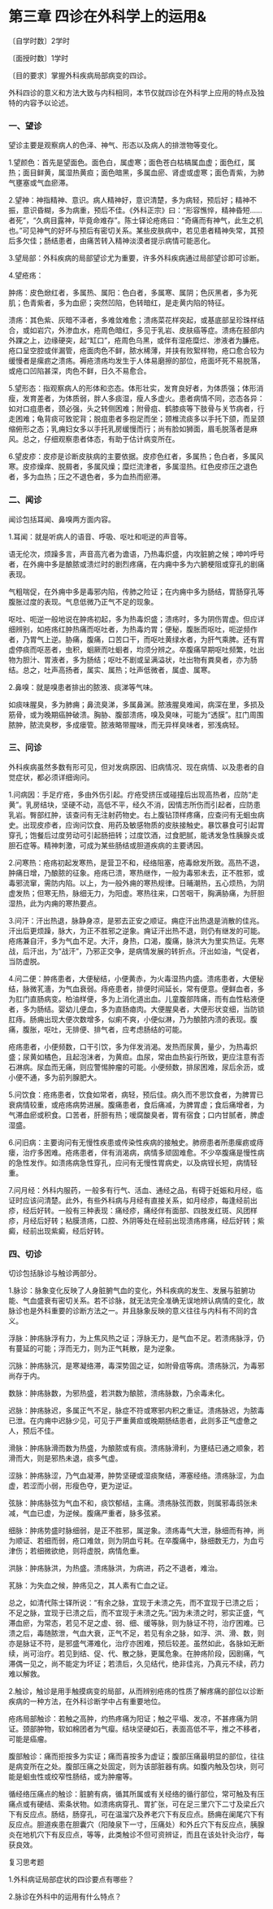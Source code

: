 # 第三章 四诊在外科学上的运用&

〔自学时数〕2学时

〔面授时数〕1学时

〔目的要求〕掌握外科疾病局部病变的四诊。

外科四诊的意义和方法大致与内科相同，本节仅就四诊在外科学上应用的特点及独特的内容予以论述。

### 一、望诊

望诊主要是观察病人的色泽、神气、形态以及病人的排泄物等变化。

1.望颜色：首先是望面色。面色白，属虚寒；面色苍白枯槁属血虚；面色红，属热；面目鲜黄，属湿热黄疸；面色暗黑，多属血瘀、肾虚或虚寒；面色青紫，为肺气壅塞或气血瘀滞。

2.望神：神指精神、意识。病人精神好，意识清楚，多为病轻，预后好；精神不振，意识昏糊，多为病重，预后不佳。《外科正宗》曰：“形容憔悴，精神昏短……者死”，“久病目露神，毕竟命难存”。陈士铎论疮疡曰：“奇痛而有神气，此生之机也。”可见神气的好坏与预后有密切关系。某些皮肤病中，若见患者精神失常，其预后多欠佳；肠结患者，由痛苦转入精神淡漠者提示病情可能恶化。

3.望局部：外科疾病的局部望诊尤为重要，许多外科疾病通过局部望诊即可诊断。

4.望疮疡：

肿疡：皮色焮红者，多属热、属阳：色白者，多属寒、属阴；色灰黑者，多为死肌；色青紫者，多为血瘀；突然凹陷，色转暗红，是走黄内陷的特征。

溃疡：其色紫、灰暗不泽者，多难敛难愈；溃疡菜花样突起，或基底部呈珍珠样结合，或如岩穴，外渗血水，疮周色暗红，多见于乳岩、皮肤癌等症。溃疡在胫部内外踝之上，边缘硬突，起“缸口”，疮周色乌黑，或伴有湿疮糜烂、渗液者为臁疮。疮口呈空腔或伴漏管，疮面肉色不鲜，脓水稀薄，并挟有败絮样物，疮口愈合较为缓慢者是瘰疬之溃疡。褥疮溃疡均发生于人体易磨擦的部位，疮面坏死不易脱落，或疮口凹陷甚深，肉色不鲜，日久不易愈合。

5.望形态：指观察病人的形体和恣态。体形壮实，发育良好者，为体质强；体形消瘦，发育差者，为体质弱，胖人多痰湿，瘦人多虚火。患者病情不同，恣态各异：如对口疽患者，颈必强，头之转侧困难；附骨疽、鹤膝痰等下肢骨与关节病者，行走困难；龟背痰可致驼背；脱疽患者多抱足而坐；颈椎流痰多以手托下颌，而呈颈缩俯形之态；乳痈妇女多以手托乳房缓慢而行；尚有脸如狮面，眉毛脱落者是麻风。总之，仔细观察患者体态，有助于估计病变所在。

6.望皮疹：皮疹是诊断皮肤病的主要依据。皮疹色红者，多属热；色白者，多属风寒。皮疹燥痒、脱屑者，多属风燥；糜烂流津者，多属湿热。红色皮疹压之退色者，多为血热；压之不退色者，多为血热而瘀滞。

### 二、闻诊

闻诊包括耳闻、鼻嗅两方面内容。

1.耳闻：就是听病人的语音、呼吸、呕吐和呃逆的声音等。

语无伦次，烦躁多言，声音高亢者为谵语，乃热毒炽盛，内攻脏腑之候；呻吟呼号者，在外痈中多是酿脓或溃烂时的剧烈疼痛，在内痈中多为六腑梗阻或穿孔的剧痛表现。

气粗喘促，在外痈中多是毒邪内陷，传肺之险证；在内痈中多为肠结，胃肠穿孔等腹胀过度的表现。气息低微乃正气不足的现象。

呕吐、呃逆一般地说在肿疡初起，多为热毒炽盛；溃疡时，多为阴伤胃虚。但应详细辨别，如疮疡红肿热痛而呕吐者，为热毒灼胃；便秘，腹胀而呕吐，呃逆频作者，乃胃气上逆。胁痛，腹痛，口苦口干，而呕吐黄绿水者，为肝气乘脾。还有胃虚停痰而呕恶者，虫积，蛔厥而吐蛔者，均须分辨之。卒腹痛早期呕吐频繁，吐出物为胆汁、胃液者，多为肠结；呕吐不剧或呈满溢状，吐出物有粪臭者，亦为肠结。总之，吐声高扬者，属实、属热；吐声低微者，属虚、属寒。

2.鼻嗅：就是嗅患者排出的脓液、痰涕等气味。

如痰味腥臭，多为肺痈；鼻流臭涕，多属鼻渊。脓液腥臭难闻，病深在里，多损及筋骨，或为晚期癌肿破溃。胸胁、腹部溃疡，嗅及臭味，可能为“透膜”。肛门周围脓肿，脓流臭秽，多成瘘管。脓液略带腥味，而无异样臭味者，邪浅病轻。

### 三、问诊

外科疾病虽然多数有形可见，但对发病原因、旧病情况、现在病情、以及患者的自觉症状，都必须详细询问。

1.问病因：手足疔疮，多由外伤引起。疔疮受挤压或碰撞后出现高热者，应防“走黄”。乳房结块，坚硬不动，高低不平，经久不消，因情志所伤而引起者，应防患乳岩。臀部红肿，该查问有无注射药物史。右上腹钻顶样疼痛，应查问有无蛔虫病史。出现皮疹者，应询问饮食、用药及敏感物质的皮肤接触史。暴饮暴食可引起胃穿孔；饱餐后过度劳动可引起肠扭转；过度饮酒，过食肥腻，能诱发急性胰腺炎或胆石症等。精神刺激，可成为某些肠结或胆道疾病的主要诱因。

2.问寒热：疮疡初起发寒热，是营卫不和，经络阻塞，疮毒焮发所致。高热不退，肿痛日增，乃酿脓的征象。疮疡已溃，寒热继作，一般为毒邪未去，正不胜邪，或毒邪流窜，需防内陷。以上，为一般外痈的寒热规律。日晡潮热，五心烦热，为阴虚发热；但寒无热，脉细无力，为阳虚。寒热往来，口苦咽干，胸满胁痛，为肝胆湿热，此为内痈的寒热要点。

3.问汗：汗出热退，脉静身凉，是邪去正安之顺证。痈症汗出热退是消散的佳兆。汗出后更烦躁，脉大，为正不胜邪之逆象。痈证汗出热不退，则仍有继发的可能。疮疡兼自汗，多为气血不足。大汗，身热，口渴，腹痛，脉洪大为里实热证。先寒战，后汗出，为“战汗”，乃邪正交争，是病情发展的转折点。汗出如油，气促者，当防虚脱。

4.问二便：肿疡患者，大便秘结，小便黄赤，为火毒湿热内盛。溃疡患者，大便秘结，脉微芤濇，为气血衰弱。痔疮患者，排便时间延长，常有便意。便鲜血者，多为肛门直肠病变。柏油样便，多为上消化道出血。儿童腹部阵痛，而有血性粘液便者，多为肠结。婴幼儿便血，多为直肠瘜肉。大便腥臭者，大便形状变细，当防锁肛痔。肠痈出现大便次数增多，似痢不爽，小便似淋，乃为酿脓内溃的表现。腹痛，腹胀，呕吐，无排便、排气者，应考虑肠结的可能。

疮疡患者，小便频数，口干引饮，多为伴发消渴。发热而尿黄，量少，为热毒炽盛；尿黄如橘色，且起泡沫者，为黄疸。血尿，常由血热妄行所致，更应注意有否石淋病。尿血而无痛，则应警惕肿瘤的可能。小便频数，排尿困难，尿后余沥，或小便不通，多为前列腺肥大。

5.问饮食：疮疡患者，饮食如常者，病轻，预后佳。病久而不思饮食者，为脾胃已衰病情较重，或疮疡病势进展。腹痛患者，食后痛减，为脾胃虚；食后痛增者，为气滞血瘀或积食。口苦者，肝胆有热；嗳腐酸臭者，胃有宿食；口内甘腻者，脾虚湿盛。

6.问旧病：主要询问有无慢性疾患或传染性疾病的接触史。肺痨患者所患瘰疬或痔瘘，治疗多困难。疮疡患者，伴有消渴病，病情多顽固难愈。不少卒腹痛是慢性病的急性发作。如溃疡病急性穿孔，应问有无慢性胃病史，以及病锃长短，病情轻重。

7.问月经：外科内服药，一般多有行气、活血、通经之品，有碍于妊娠和月经，临证时应该问清楚。此外，有些外科病与月经有直接关系，如月经疹，每逢经前出疹，经后好转。一般有三种表现：痛经疹，痛经伴有面部、四肢发红斑、风团样疹，月经后好转；粘膜溃疡，口腔、外阴等处在经前出现溃疡疼痛，经后好转；紫癜，经前出现紫癜，经后好转。

### 四、切诊

切诊包括脉诊与触诊两部分。

1.脉诊：脉象变化反映了人身脏腑气血的变化，外科疾病的发生、发展与脏腑功能、气血盛衰有密切关系。若不诊脉，就无法完全准确无误地辨认病情的变化，故脉诊也是外科重要的诊断方法之一。并且脉象反映的意义往往与内科有不同的含义。

浮脉：肿疡脉浮有力，为上焦风热之证；浮脉无力，是气血不足。若溃疡脉浮，仍有蔓延的可能；浮而无力，则为正气耗散，是为逆象。

沉脉：肿疡脉沉，是寒凝络滞，毒深势固之证，如附骨疽等病。溃疡脉沉，为毒邪尚存于内。

数脉：肿疡脉数，为邪热盛，若洪数为酿脓，溃疡脉数，乃余毒未化。

迟脉：肿疡脉迟，多属正气不足，脉症不符或寒邪内积之重证。溃疡脉迟，为脓毒已泄。在内痈中迟脉少见，可见于严重黄疸或晚期肠结患者，此则多正气虚惫之人，预后不佳。

滑脉：肿疡脉滑而数为热盛，为酿脓或有痰。溃疡脉滑利，为壅结已通之顺象，若滑而大，则是邪热未退，痰多气虚。

涩脉：肿疡脉涩，乃气血凝滞，肿势坚硬或湿痰聚结，滞塞经络。溃疡脉涩，为血虚，若涩而小弱，形瘦色夺，更为逆证。

弦脉：肿疡脉弦为气血不和，痰饮郁结，主痛。溃疡脉弦而数，则属邪毒鸱张未减，气血已虚，为逆候。腹痛严重者，脉多弦紧。

细脉：肿疡势盛时脉细弱，是正不胜邪，属逆象。溃疡毒气大泄，脉细而有神，尚为顺证、若细而弱，疮口难敛，则为阴血亏耗。在卒腹痛中，脉细数无力，为血亏津伤；若细微欲绝，则将虚脱，病情危重。

洪脉：肿疡脉洪，为热盛。溃疡脉洪，为病进，药之不退者，难治。

芤脉：为失血之候，肿疡见之，其人素有亡血之证。

总之，如清代陈士铎所说：“有余之脉，宜现于未溃之先，而不宜现于已溃之后；不足之脉，宜现于已溃之后，而不宜现于未溃之先。”因为未溃之时，邪实正盛，气滞血瘀，为常态，若见不足之虚、弱、细、缓等脉，则为脉证不符，治疗困难。已溃之后，毒随脓泄，气血大衰，正气不足，若见有余之脉，如浮、洪、滑、数，则亦是脉证不符，是邪盛气滞难化，治疗亦困难，预后较差。虽然如此，各脉如无断续，尚可治疗。若见到结、促、代、散之脉，更属危象。在肿疡阶段，因剧痛，气滞偶一见之，尚不能定为坏证；若溃后，久见结代，绝非佳兆，乃真元不续，药力难以解救。

2.触诊，触诊是用手触摸病变的局部，从而辨别疮疡的性质了解疼痛的部位以诊断疾病的一种方法，在外科诊断学中占有重要地位。

疮疡局部触诊：若触之高肿，灼热疼痛为阳证；触之平塌、发凉，不甚疼痛为阴证。颈部肿物，软如棉团者为气瘿。结块坚硬如石，表面高低不平，推之不移者，可能是癌瘤。

腹部触诊：痛而拒按多为实证；痛而喜按多为虚证；腹部压痛最明显的部位，往往是病变所在之处。腹部压痛之处固定，则为该部脏器有病。如腹内触及包块，则可能是蛔虫性或绞窄性肠结，或为肿瘤等。

循经络压痛点的触诊：脏腑有病，循其所属或有关经络的循行部位，常可触及有压痛点或有硬结、索条状物。如溃疡病穿孔、胃扩张，可在足三里穴下二寸及梁丘穴下有反应点。肠结，肠穿孔，可在温溜穴及养老穴下有反应点。肠痈在阑尾穴下有反应点。胆道疾患在胆囊穴（阳陵泉下一寸，压痛处）和外丘穴下有反应点，胰腺炎在地机穴下有反应点，等等，此类触诊不但可资辨证，而且在该处针灸治疗，每获良效。

复习思考题

1.外科病证局部症状的四诊要点有哪些？

2.脉诊在外科中的运用有什么特点？